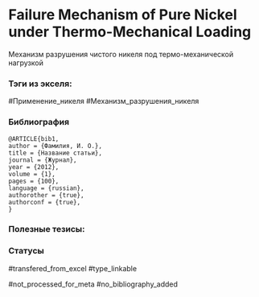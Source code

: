# Failure Mechanism of Pure Nickel under Thermo-Mechanical Loading

Механизм разрушения чистого никеля под термо-механической нагрузкой

### Тэги из экселя:
#Применение_никеля
#Механизм_разрушения_никеля

### Библиография
```
@ARTICLE{bib1,
author = {Фамилия, И. О.},
title = {Название статьи},
journal = {Журнал},
year = {2012},
volume = {1},
pages = {100},
language = {russian},
authorother = {true},
authorconf = {true},
}
```

### Полезные тезисы:

### Статусы
#transfered_from_excel 
#type_linkable 

#not_processed_for_meta
#no_bibliography_added